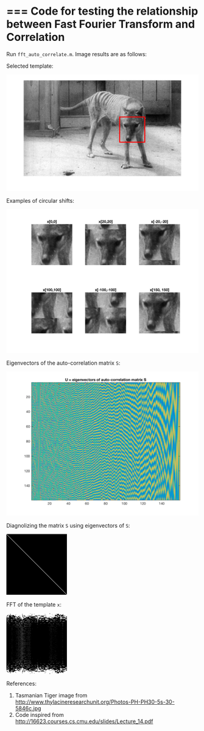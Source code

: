 ===
Code for testing the relationship between Fast Fourier Transform and Correlation
===

Run `fft_auto_correlate.m`. Image results are as follows:

Selected template:

![tigerFace.png](./tigerFace.png)

Examples of circular shifts:

![tigerFaceCircShift.png](./tigerFaceCircShift.png)

Eigenvectors of the auto-correlation matrix `S`:

![S_eigenvectors_M.png](./S_eigenvectors_M.png)

Diagnolizing the matrix `S` using eigenvectors of `S`:

![S_eigDiagonalized.png](./S_eigDiagonalized.png)

FFT of the template `x`:

![fft_x.png](./fft_x.png)

References:

1. Tasmanian Tiger image from http://www.thylacineresearchunit.org/Photos-PH-PH30-5s-30-5846c.jpg
2. Code inspired from http://16623.courses.cs.cmu.edu/slides/Lecture_14.pdf

